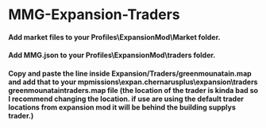 # MMG-Expansion-Traders
#### Add market files to your Profiles\ExpansionMod\Market folder.
#### Add MMG.json to your Profiles\ExpansionMod\traders folder.
#### Copy and paste the line inside Expansion/Traders/greenmounatain.map and add that to your mpmissions\expan.chernarusplus\expansion\traders greenmounataintraders.map file (the location of the trader is kinda bad so I recommend changing the location. if use are using the default trader locations from expansion mod it will be behind the building supplys trader.)
